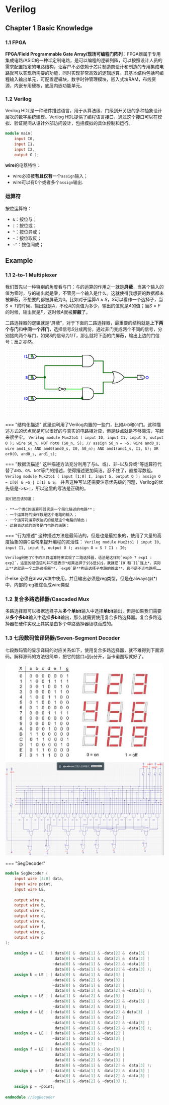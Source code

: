 # Verilog

## Chapter 1 Basic Knowledge

### 1.1 FPGA

**FPGA/Field Programmable Gate Array/现场可编程门阵列**：FPGA器属于专用集成电路/ASIC的一种半定制电路，是可以编程的逻辑列阵，可以按照设计人员的需求配置指定的电路结构，让客户不必依赖于芯片制造商设计和制造的专用集成电路就可以实现所需要的功能，同时实现非常高效的逻辑运算。其基本结构包括可编程输入输出单元，可配置逻辑块，数字时钟管理模块，嵌入式块RAM，布线资源，内嵌专用硬核，底层内嵌功能单元。

### 1.2 Verilog

Verilog HDL是一种硬件描述语言，用于从算法级、门级到开关级的多种抽象设计层次的数字系统建模。Verilog HDL提供了编程语言接口，通过这个接口可以在模拟、验证期间从设计外部访问设计，包括模拟的具体控制和运行。



```Verilog
module main(
    input I0,
    input I1.
    input I2,
    output O );
```

**wire**的电器特性：
- wire必须被**有且仅有**一个`assign`输入；
- wire可以有0个或者多个`assign`输出.


### 运算符

按位运算符：

- `&`：按位与；
- `|`：按位或；
- `^`：按位异或；
- `~`：按位取反；
- `~^`：按位同或；


## Example

### 1.1 2-to-1 Multiplexer

我们首先以一种特别的角度看与门：与的运算的作用之一就是**屏蔽**，当某个输入的值为零时，与的输出就是零，不管另一个输入是什么。这就使得我想要的数据都未被屏蔽，不想要的都被屏蔽为0。比如对于运算$A\land S$，$S$可以看作一个选择子，当$S=T$的时候，输出就是$A$，不论$A$的真值为多少，输出的值就是$A$的值；当$S=F$的时候，输出就是$F$，这时候$A$就被**屏蔽**了。

二路选择器的逻辑就是“屏蔽”，对于下面的二路选择器，最重要的结构就是**上下两个与门**和**中间一个非门**，选择信号$S$分成两份，通过非门变成两个不同的信号，分别接向两个与门，如果$S$的信号为$1$/$T$，那么就将下面的门屏蔽，输出上边的门信号；反之亦然。
![alt text](./images/img-Verilog/mux2to1.png)

=== "结构化描述"
    这里边利用了Verilog内置的一些门，比如`AND`和`OR`门。这种描述方式的优点就是可以很好的与真实的电路相对应，但是缺点就是不够简洁，写起来很坐牢。
    ```Verilog
    module Mux2to1 (
        input I0,
        input I1,
        input S,
        output O
        );
        wire S0_n;
        NOT not0 (S0_n, S);
        // assign S0_n = ~S;
        wire and0_s;
        wire and1_s;
        AND and0(and0_s, I0, S0_n);
        AND and1(and1_s, I1, S);
        OR or0(O, and0_s, and1_s);
    ```

=== "数据流描述"
    这种描述方法充分利用了与`&`、或`|`、非`~`以及异或`^`等运算符代替了`AND`、`OR`、`NOT`等门的描述，使得描述更加简洁。忍不住了，直接写数组。
    ```Verilog
    module Mux2to1 (
        input [1:0] I,
        input S,
        output O
        );
        assign O = I[0] & ~S | I[1] & S;
    ```
    并且这种写法还需要注意优先级的问题，Verilog的优先级是`~`>`&`>`|`，所以这里的写法是正确的。

    我们还应该知道：
    
    - **一个类C的运算符其实是一个简化描述的电路**；
    - 一个运算符的操作数是这个电路的输入；
    - 一个运算符运算表达式的值是这个电路的输出；
    - 运算表达式的嵌套是门电路的级联；

=== "行为描述"
    这种描述方法是最简洁的，但是也是最抽象的，使用了大量的高度抽象的类C语句来提升编程的灵活性：
    ```Verilog
    module Mux2to1 (
        input I0,
        input I1,
        input S,
        output O
        );
        assign O = S ? I1 : I0;
    ```

    Verilog利用了C中的三目运算符来实现了二路选择器，语法是这样的`exp0 ? exp1 : exp2`，这里的赋值语句并不是表示*如果选择子$S$是$1$，我就把`I0`和`I1`连上*，实际上**这就是一个二路选择器**，`exp0`是**构造选择子电路的输出**，真不是不连电路啊……



if-else 必须在always块中使用，并且输出必须是reg类型。但是在always@(*)中，内部的reg被综合成wire类型

### 1.2 复合多路选择器/Cascaded Mux

多路选择器可以根据选择子从**多个单bit**输入中选择**单bit**输出，但是如果我们需要从**多个多bit**输入中选择**多bit**输出，那么就需要使用复合多路选择器。复合多路选择器在硬件实现上其实是由多个单路选择器级联而成的。


### 1.3 七段数码管译码器/Seven-Segment Decoder

七段数码管的显示译码的对应关系如下，使用复合多路选择器，就不难得到下面源码。解释源码的方法很简单，把它的接口`a`到`g`分开，当卡诺图写就好了。

![alt text](images/img-Verilog/5.png)
![alt text](images/img-Verilog/7.png)

=== "SegDecoder"
```Verilog
module SegDecoder (
    input wire [3:0] data,
    input wire point,
    input wire LE,

    output wire a,
    output wire b,
    output wire c,
    output wire d,
    output wire e,
    output wire f,
    output wire g,
    output wire p
);
    
    assign a = LE | ( data[0] &  data[1] & ~data[2] &  data[3] | 
                      data[0] & ~data[1] &  data[2] &  data[3] | 
                     ~data[0] & ~data[1] &  data[2] & ~data[3] | 
                      data[0] & ~data[1] & ~data[2] & ~data[3] );
    assign b = LE | ( data[0] &  data[1] &  data[3] | 
                     ~data[0] &  data[2] &  data[3] |
                     ~data[0] &  data[1] &  data[2] | 
                      data[0] & ~data[1] &  data[2] & ~data[3] );
    assign c = LE | ( data[1] &  data[2] &  data[3] |
                     ~data[0] &  data[1] & ~data[2] & ~data[3] |
                     ~data[0] &  data[2] &  data[3] );
    assign d = LE | (~data[0] &  data[1] & ~data[2] & data[3]  |
                      data[0] &  data[1] &  data[2] |
                     ~data[0] & ~data[1] &  data[2] & ~data[3] |
                      data[0] & ~data[1] & ~data[2] & ~data[3] );
    assign e = LE | ( data[0] & ~data[1] & ~data[2] |
                     ~data[1] &  data[2] & ~data[3] |
                      data[0] & ~data[3] );
    assign f = LE | ( data[0] &  data[1] & ~data[3] |
                      data[1] & ~data[2] & ~data[3] |
                      data[0] & ~data[2] & ~data[3] |
                      data[0] & ~data[1] &  data[2] &  data[3] );
    assign g = LE | (~data[0] & ~data[1] &  data[2] &  data[3] |
                      data[0] &  data[1] &  data[2] & ~data[3] |
                     ~data[1] & ~data[2] & ~data[3] );
    assign p = ~point;

endmodule //SegDecoder
```

